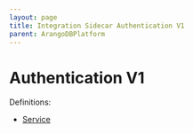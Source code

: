 ```yaml
---
layout: page
title: Integration Sidecar Authentication V1
parent: ArangoDBPlatform
---
```


# Authentication V1

Definitions:

- [Service](https://github.com/arangodb/kube-arangodb/blob/1.2.44/integrations/authentication/v1/definition/definition.proto)
